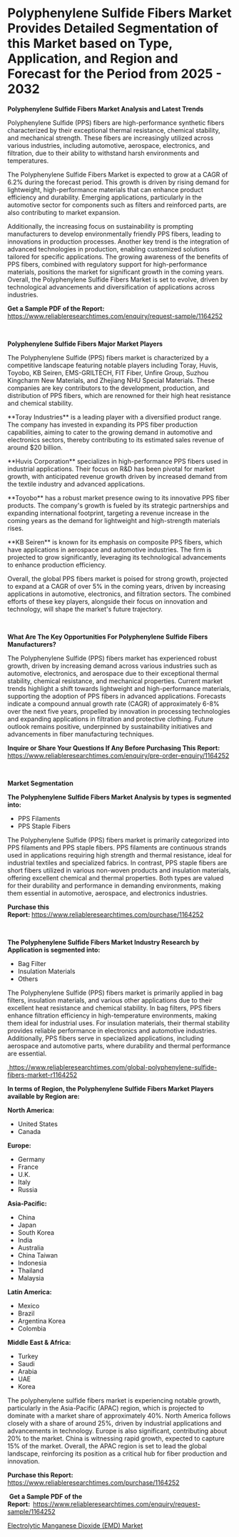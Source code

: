 <p><h1>Polyphenylene Sulfide Fibers Market Provides Detailed Segmentation of this Market based on Type, Application, and Region and Forecast for the Period from 2025 - 2032</h1></p><p><strong>Polyphenylene Sulfide Fibers Market Analysis and Latest Trends</strong></p>
<p><p>Polyphenylene Sulfide (PPS) fibers are high-performance synthetic fibers characterized by their exceptional thermal resistance, chemical stability, and mechanical strength. These fibers are increasingly utilized across various industries, including automotive, aerospace, electronics, and filtration, due to their ability to withstand harsh environments and temperatures. </p><p>The Polyphenylene Sulfide Fibers Market is expected to grow at a CAGR of 6.2% during the forecast period. This growth is driven by rising demand for lightweight, high-performance materials that can enhance product efficiency and durability. Emerging applications, particularly in the automotive sector for components such as filters and reinforced parts, are also contributing to market expansion. </p><p>Additionally, the increasing focus on sustainability is prompting manufacturers to develop environmentally friendly PPS fibers, leading to innovations in production processes. Another key trend is the integration of advanced technologies in production, enabling customized solutions tailored for specific applications. The growing awareness of the benefits of PPS fibers, combined with regulatory support for high-performance materials, positions the market for significant growth in the coming years. Overall, the Polyphenylene Sulfide Fibers Market is set to evolve, driven by technological advancements and diversification of applications across industries.</p></p>
<p><strong>Get a Sample PDF of the Report:&nbsp;</strong> <a href="https://www.reliableresearchtimes.com/enquiry/request-sample/1164252?utm_campaign=2189&utm_medium=2&utm_source=Github&utm_content=ia&utm_term=02022025&utm_id=polyphenylene-sulfide-fibers">https://www.reliableresearchtimes.com/enquiry/request-sample/1164252</a></p>
<p>&nbsp;</p>
<p><strong>Polyphenylene Sulfide Fibers Major Market Players</strong></p>
<p><p>The Polyphenylene Sulfide (PPS) fibers market is characterized by a competitive landscape featuring notable players including Toray, Huvis, Toyobo, KB Seiren, EMS-GRILTECH, FIT Fiber, Unfire Group, Suzhou Kingcharm New Materials, and Zhejiang NHU Special Materials. These companies are key contributors to the development, production, and distribution of PPS fibers, which are renowned for their high heat resistance and chemical stability.</p><p>**Toray Industries** is a leading player with a diversified product range. The company has invested in expanding its PPS fiber production capabilities, aiming to cater to the growing demand in automotive and electronics sectors, thereby contributing to its estimated sales revenue of around $20 billion.</p><p>**Huvis Corporation** specializes in high-performance PPS fibers used in industrial applications. Their focus on R&D has been pivotal for market growth, with anticipated revenue growth driven by increased demand from the textile industry and advanced applications.</p><p>**Toyobo** has a robust market presence owing to its innovative PPS fiber products. The company's growth is fueled by its strategic partnerships and expanding international footprint, targeting a revenue increase in the coming years as the demand for lightweight and high-strength materials rises.</p><p>**KB Seiren** is known for its emphasis on composite PPS fibers, which have applications in aerospace and automotive industries. The firm is projected to grow significantly, leveraging its technological advancements to enhance production efficiency.</p><p>Overall, the global PPS fibers market is poised for strong growth, projected to expand at a CAGR of over 5% in the coming years, driven by increasing applications in automotive, electronics, and filtration sectors. The combined efforts of these key players, alongside their focus on innovation and technology, will shape the market's future trajectory.</p></p>
<p>&nbsp;</p>
<p><strong>What Are The Key Opportunities For Polyphenylene Sulfide Fibers Manufacturers?</strong></p>
<p><p>The Polyphenylene Sulfide (PPS) fibers market has experienced robust growth, driven by increasing demand across various industries such as automotive, electronics, and aerospace due to their exceptional thermal stability, chemical resistance, and mechanical properties. Current market trends highlight a shift towards lightweight and high-performance materials, supporting the adoption of PPS fibers in advanced applications. Forecasts indicate a compound annual growth rate (CAGR) of approximately 6-8% over the next five years, propelled by innovation in processing technologies and expanding applications in filtration and protective clothing. Future outlook remains positive, underpinned by sustainability initiatives and advancements in fiber manufacturing techniques.</p></p>
<p><strong>Inquire or Share Your Questions If Any Before Purchasing This Report:</strong> <a href="https://www.reliableresearchtimes.com/enquiry/pre-order-enquiry/1164252?utm_campaign=2189&utm_medium=2&utm_source=Github&utm_content=ia&utm_term=02022025&utm_id=polyphenylene-sulfide-fibers">https://www.reliableresearchtimes.com/enquiry/pre-order-enquiry/1164252</a></p>
<p>&nbsp;</p>
<p><strong>Market Segmentation</strong></p>
<p><strong>The Polyphenylene Sulfide Fibers Market Analysis by types is segmented into:</strong></p>
<p><ul><li>PPS Filaments</li><li>PPS Staple Fibers</li></ul></p>
<p><p>The Polyphenylene Sulfide (PPS) fibers market is primarily categorized into PPS filaments and PPS staple fibers. PPS filaments are continuous strands used in applications requiring high strength and thermal resistance, ideal for industrial textiles and specialized fabrics. In contrast, PPS staple fibers are short fibers utilized in various non-woven products and insulation materials, offering excellent chemical and thermal properties. Both types are valued for their durability and performance in demanding environments, making them essential in automotive, aerospace, and electronics industries.</p></p>
<p><strong>Purchase this Report:&nbsp;</strong><a href="https://www.reliableresearchtimes.com/purchase/1164252?utm_campaign=2189&utm_medium=2&utm_source=Github&utm_content=ia&utm_term=02022025&utm_id=polyphenylene-sulfide-fibers">https://www.reliableresearchtimes.com/purchase/1164252</a></p>
<p>&nbsp;</p>
<p><strong>The Polyphenylene Sulfide Fibers Market Industry Research by Application is segmented into:</strong></p>
<p><ul><li>Bag Filter</li><li>Insulation Materials</li><li>Others</li></ul></p>
<p><p>The Polyphenylene Sulfide (PPS) fibers market is primarily applied in bag filters, insulation materials, and various other applications due to their excellent heat resistance and chemical stability. In bag filters, PPS fibers enhance filtration efficiency in high-temperature environments, making them ideal for industrial uses. For insulation materials, their thermal stability provides reliable performance in electronics and automotive industries. Additionally, PPS fibers serve in specialized applications, including aerospace and automotive parts, where durability and thermal performance are essential.</p></p>
<p><a href="https://www.reliableresearchtimes.com/global-polyphenylene-sulfide-fibers-market-r1164252?utm_campaign=2189&utm_medium=2&utm_source=Github&utm_content=ia&utm_term=02022025&utm_id=polyphenylene-sulfide-fibers">&nbsp;https://www.reliableresearchtimes.com/global-polyphenylene-sulfide-fibers-market-r1164252</a></p>
<p><strong>In terms of Region, the Polyphenylene Sulfide Fibers Market Players available by Region are:</strong></p>
<p>
    <p> <strong> North America: </strong>
        <ul>
            <li>United States</li>
            <li>Canada</li>
        </ul>
        </p> 
    <p> <strong> Europe: </strong>
        <ul>
            <li>Germany</li>
            <li>France</li>
            <li>U.K.</li>
            <li>Italy</li>
            <li>Russia</li>
        </ul>
        </p> 
    <p> <strong> Asia-Pacific: </strong>
        <ul>
            <li>China</li>
            <li>Japan</li>
            <li>South Korea</li>
            <li>India</li>
            <li>Australia</li>
            <li>China Taiwan</li>
            <li>Indonesia</li>
            <li>Thailand</li>
            <li>Malaysia</li>
        </ul>
        </p> 
    <p> <strong> Latin America: </strong>
        <ul>
            <li>Mexico</li>
            <li>Brazil</li>
            <li>Argentina Korea</li>
            <li>Colombia</li>
        </ul>
        </p> 
    <p> <strong> Middle East & Africa: </strong>
        <ul>
            <li>Turkey</li>
            <li>Saudi</li>
            <li>Arabia</li>
            <li>UAE</li>
            <li>Korea</li>
        </ul>
    </p>
    </p>
<p><p>The polyphenylene sulfide fibers market is experiencing notable growth, particularly in the Asia-Pacific (APAC) region, which is projected to dominate with a market share of approximately 40%. North America follows closely with a share of around 25%, driven by industrial applications and advancements in technology. Europe is also significant, contributing about 20% to the market. China is witnessing rapid growth, expected to capture 15% of the market. Overall, the APAC region is set to lead the global landscape, reinforcing its position as a critical hub for fiber production and innovation.</p></p>
<p><strong>Purchase this Report: </strong><a href="https://www.reliableresearchtimes.com/purchase/1164252?utm_campaign=2189&utm_medium=2&utm_source=Github&utm_content=ia&utm_term=02022025&utm_id=polyphenylene-sulfide-fibers">https://www.reliableresearchtimes.com/purchase/1164252</a></p>
<p>&nbsp;<strong>Get a Sample PDF of the Report:&nbsp;&nbsp;</strong><a href="https://www.reliableresearchtimes.com/enquiry/request-sample/1164252?utm_campaign=2189&utm_medium=2&utm_source=Github&utm_content=ia&utm_term=02022025&utm_id=polyphenylene-sulfide-fibers">https://www.reliableresearchtimes.com/enquiry/request-sample/1164252</a></p>
<p><strong></strong></p>
<p><p><a href="https://github.com/NargisHussain75/Market-Research-Report-List-1/blob/main/electrolytic-manganese-dioxide-emd-market.md?utm_campaign=2189&utm_medium=2&utm_source=Github&utm_content=ia&utm_term=02022025&utm_id=polyphenylene-sulfide-fibers">Electrolytic Manganese Dioxide (EMD) Market</a></p></p>